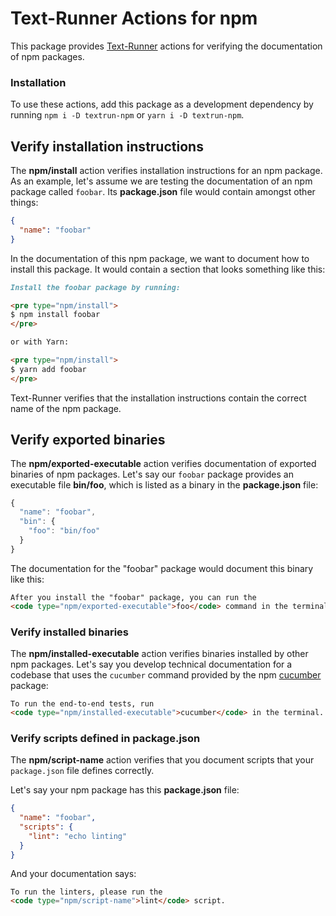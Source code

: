 # Text-Runner Actions for npm

This package provides [Text-Runner](https://github.com/kevgo/text-runner)
actions for verifying the documentation of npm packages.

### Installation

To use these actions, add this package as a development dependency by running
<code type="npm/install">npm i -D textrun-npm</code> or
<code type="npm/install">yarn i -D textrun-npm</code>.

## Verify installation instructions

The <b type="action/name-full">npm/install</b> action verifies installation
instructions for an npm package. As an example, let's assume we are testing the
documentation of an npm package called `foobar`.
<a type="workspace/new-file">Its **package.json** file would contain amongst
other things:

```json
{
  "name": "foobar"
}
```

</a>

<a type="workspace/new-file" filename="README.md">

In the documentation of this npm package, we want to document how to install
this package. It would contain a section that looks something like this:

```md
Install the foobar package by running:

<pre type="npm/install">
$ npm install foobar
</pre>

or with Yarn:

<pre type="npm/install">
$ yarn add foobar
</pre>
```

</a>

<a type="extension/run-textrunner">

Text-Runner verifies that the installation instructions contain the correct name
of the npm package.

</a>

## Verify exported binaries

The <b type="action/name-full">npm/exported-executable</b> action verifies
documentation of exported binaries of npm packages. Let's say our `foobar`
package provides an executable file <b type="bundled-executable">bin/foo</b>,
which is listed as a binary in the <a type="workspace/new-file">**package.json**
file:

```js
{
  "name": "foobar",
  "bin": {
    "foo": "bin/foo"
  }
}
```

</a>

<a type="workspace/new-file" filename="README.md">

The documentation for the "foobar" package would document this binary like this:

```md
After you install the "foobar" package, you can run the
<code type="npm/exported-executable">foo</code> command in the terminal.
```

<a type="extension/run-textrunner"></a>

### Verify installed binaries

The <b type="action/name-full">npm/installed-executable</b> action verifies
binaries installed by other npm packages. Let's say you develop technical
documentation for a codebase that uses the
<code type="create-npm-executable">cucumber</code> command provided by the npm
[cucumber](https://www.npmjs.com/package/@cucumber/cucumber) package:

<a type="workspace/new-file" filename="README.md">

```html
To run the end-to-end tests, run
<code type="npm/installed-executable">cucumber</code> in the terminal.
```

</a>

<a type="extension/run-textrunner"></a>

### Verify scripts defined in package.json

The <b type="action/name-full">npm/script-name</b> action verifies that you
document scripts that your `package.json` file defines correctly.

Let's say your npm package has this
<a type="workspace/new-file">**package.json** file:

```json
{
  "name": "foobar",
  "scripts": {
    "lint": "echo linting"
  }
}
```

</a>

<a type="workspace/new-file" filename="README.md">

And your documentation says:

```html
To run the linters, please run the
<code type="npm/script-name">lint</code> script.
```

</a>

<a type="extension/run-textrunner"></a>
